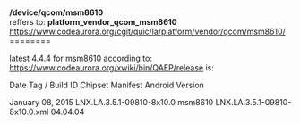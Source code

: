 <br>**/device/qcom/msm8610**
<br>reffers to: **platform_vendor_qcom_msm8610**
<br>https://www.codeaurora.org/cgit/quic/la/platform/vendor/qcom/msm8610/
<br>========

latest 4.4.4 for msm8610 according to: https://www.codeaurora.org/xwiki/bin/QAEP/release is:

Date Tag / Build ID Chipset Manifest Android Version

January 08, 2015 LNX.LA.3.5.1-09810-8x10.0 msm8610 LNX.LA.3.5.1-09810-8x10.0.xml 04.04.04


